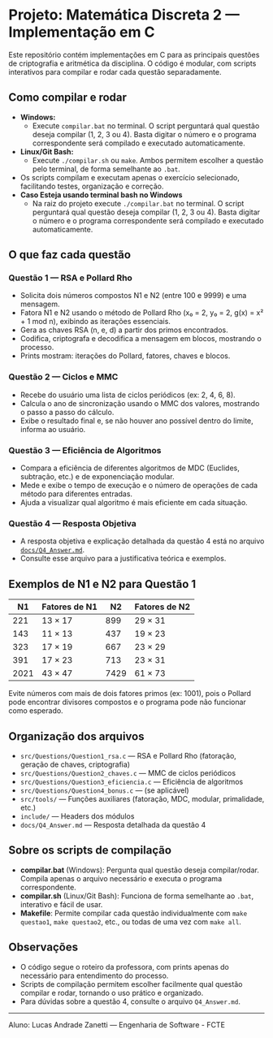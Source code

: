 # Projeto: Matemática Discreta 2 — Implementação em C

Este repositório contém implementações em C para as principais questões de criptografia e aritmética da disciplina. O código é modular, com scripts interativos para compilar e rodar cada questão separadamente.

## Como compilar e rodar

- **Windows:**
  - Execute `compilar.bat` no terminal. O script perguntará qual questão deseja compilar (1, 2, 3 ou 4). Basta digitar o número e o programa correspondente será compilado e executado automaticamente.
- **Linux/Git Bash:**
  - Execute `./compilar.sh` ou `make`. Ambos permitem escolher a questão pelo terminal, de forma semelhante ao `.bat`.
- Os scripts compilam e executam apenas o exercício selecionado, facilitando testes, organização e correção.
- **Caso Esteja usando terminal bash no Windows**
  - Na raiz do projeto execute `./compilar.bat` no terminal. O script perguntará qual questão deseja compilar (1, 2, 3 ou 4). Basta digitar o número e o programa correspondente será compilado e executado automaticamente.

## O que faz cada questão

### Questão 1 — RSA e Pollard Rho

- Solicita dois números compostos N1 e N2 (entre 100 e 9999) e uma mensagem.
- Fatora N1 e N2 usando o método de Pollard Rho (x₀ = 2, y₀ = 2, g(x) = x² + 1 mod n), exibindo as iterações essenciais.
- Gera as chaves RSA (n, e, d) a partir dos primos encontrados.
- Codifica, criptografa e decodifica a mensagem em blocos, mostrando o processo.
- Prints mostram: iterações do Pollard, fatores, chaves e blocos.

### Questão 2 — Ciclos e MMC

- Recebe do usuário uma lista de ciclos periódicos (ex: 2, 4, 6, 8).
- Calcula o ano de sincronização usando o MMC dos valores, mostrando o passo a passo do cálculo.
- Exibe o resultado final e, se não houver ano possível dentro do limite, informa ao usuário.

### Questão 3 — Eficiência de Algoritmos

- Compara a eficiência de diferentes algoritmos de MDC (Euclides, subtração, etc.) e de exponenciação modular.
- Mede e exibe o tempo de execução e o número de operações de cada método para diferentes entradas.
- Ajuda a visualizar qual algoritmo é mais eficiente em cada situação.

### Questão 4 — Resposta Objetiva

- A resposta objetiva e explicação detalhada da questão 4 está no arquivo [`docs/Q4_Answer.md`](docs/Q4_Answer.md).
- Consulte esse arquivo para a justificativa teórica e exemplos.

## Exemplos de N1 e N2 para Questão 1

| N1   | Fatores de N1 | N2   | Fatores de N2 |
| ---- | ------------- | ---- | ------------- |
| 221  | 13 × 17       | 899  | 29 × 31       |
| 143  | 11 × 13       | 437  | 19 × 23       |
| 323  | 17 × 19       | 667  | 23 × 29       |
| 391  | 17 × 23       | 713  | 23 × 31       |
| 2021 | 43 × 47       | 7429 | 61 × 73       |

Evite números com mais de dois fatores primos (ex: 1001), pois o Pollard pode encontrar divisores compostos e o programa pode não funcionar como esperado.

## Organização dos arquivos

- `src/Questions/Question1_rsa.c` — RSA e Pollard Rho (fatoração, geração de chaves, criptografia)
- `src/Questions/Question2_chaves.c` — MMC de ciclos periódicos
- `src/Questions/Question3_eficiencia.c` — Eficiência de algoritmos
- `src/Questions/Question4_bonus.c` — (se aplicável)
- `src/tools/` — Funções auxiliares (fatoração, MDC, modular, primalidade, etc.)
- `include/` — Headers dos módulos
- `docs/Q4_Answer.md` — Resposta detalhada da questão 4

## Sobre os scripts de compilação

- **compilar.bat** (Windows): Pergunta qual questão deseja compilar/rodar. Compila apenas o arquivo necessário e executa o programa correspondente.
- **compilar.sh** (Linux/Git Bash): Funciona de forma semelhante ao `.bat`, interativo e fácil de usar.
- **Makefile**: Permite compilar cada questão individualmente com `make questao1`, `make questao2`, etc., ou todas de uma vez com `make all`.

## Observações

- O código segue o roteiro da professora, com prints apenas do necessário para entendimento do processo.
- Scripts de compilação permitem escolher facilmente qual questão compilar e rodar, tornando o uso prático e organizado.
- Para dúvidas sobre a questão 4, consulte o arquivo `Q4_Answer.md`.

---

Aluno: Lucas Andrade Zanetti — Engenharia de Software - FCTE
